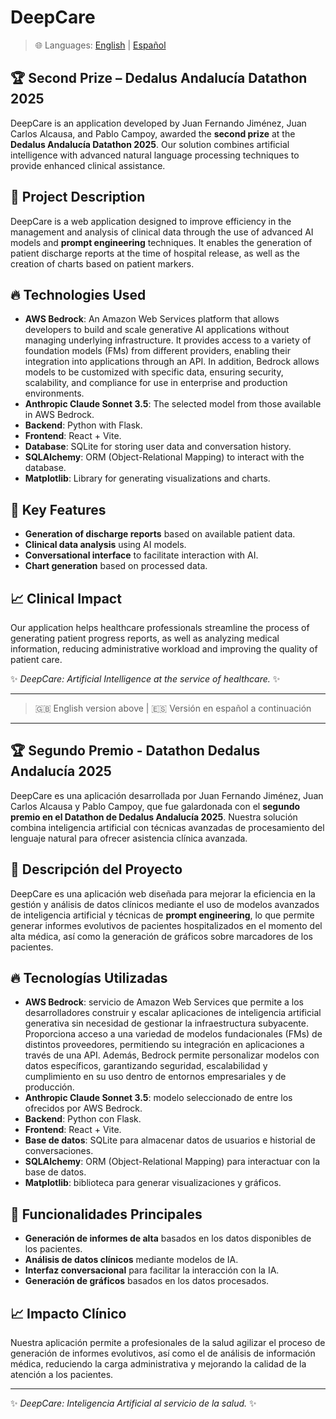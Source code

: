 # DeepCare

> 🌐 Languages: [English](#-second-prize--dedalus-andalucía-datathon-2025) | [Español](#-segundo-premio---datathon-dedalus-andalucía-2025)


## 🏆 Second Prize – Dedalus Andalucía Datathon 2025
DeepCare is an application developed by Juan Fernando Jiménez, Juan Carlos Alcausa, and Pablo Campoy, awarded the **second prize** at the **Dedalus Andalucía Datathon 2025**. Our solution combines artificial intelligence with advanced natural language processing techniques to provide enhanced clinical assistance.

## 📌 Project Description
DeepCare is a web application designed to improve efficiency in the management and analysis of clinical data through the use of advanced AI models and **prompt engineering** techniques. It enables the generation of patient discharge reports at the time of hospital release, as well as the creation of charts based on patient markers.

## 🔥 Technologies Used
- **AWS Bedrock**: An Amazon Web Services platform that allows developers to build and scale generative AI applications without managing underlying infrastructure. It provides access to a variety of foundation models (FMs) from different providers, enabling their integration into applications through an API. In addition, Bedrock allows models to be customized with specific data, ensuring security, scalability, and compliance for use in enterprise and production environments. 
- **Anthropic Claude Sonnet 3.5**: The selected model from those available in AWS Bedrock.  
- **Backend**: Python with Flask.  
- **Frontend**: React + Vite.  
- **Database**: SQLite for storing user data and conversation history.  
- **SQLAlchemy**: ORM (Object-Relational Mapping) to interact with the database.  
- **Matplotlib**: Library for generating visualizations and charts.  

## 🚀 Key Features
- **Generation of discharge reports** based on available patient data.  
- **Clinical data analysis** using AI models.  
- **Conversational interface** to facilitate interaction with AI.  
- **Chart generation** based on processed data.  

## 📈 Clinical Impact
Our application helps healthcare professionals streamline the process of generating patient progress reports, as well as analyzing medical information, reducing administrative workload and improving the quality of patient care.  


✨ *DeepCare: Artificial Intelligence at the service of healthcare.* ✨

---
> 🇬🇧 English version above | 🇪🇸 Versión en español a continuación
---


## 🏆 Segundo Premio - Datathon Dedalus Andalucía 2025
DeepCare es una aplicación desarrollada por Juan Fernando Jiménez, Juan Carlos Alcausa y Pablo Campoy, que fue galardonada con el **segundo premio en el Datathon de Dedalus Andalucía 2025**.
Nuestra solución combina inteligencia artificial con técnicas avanzadas de procesamiento del lenguaje natural para ofrecer asistencia clínica avanzada.

## 📌 Descripción del Proyecto
DeepCare es una aplicación web diseñada para mejorar la eficiencia en la gestión y análisis de datos clínicos mediante el uso de modelos avanzados de inteligencia artificial y 
técnicas de **prompt engineering**, lo que permite generar informes evolutivos de pacientes hospitalizados en el momento del alta médica,
así como la generación de gráficos sobre marcadores de los pacientes.

## 🔥 Tecnologías Utilizadas
- **AWS Bedrock**: servicio de Amazon Web Services que permite a los desarrolladores construir
y escalar aplicaciones de inteligencia artificial generativa sin necesidad de gestionar la infraestructura subyacente.
Proporciona acceso a una variedad de modelos fundacionales (FMs) de distintos proveedores, permitiendo su integración en aplicaciones a través de una API.
Además, Bedrock permite personalizar modelos con datos específicos, garantizando seguridad, escalabilidad y cumplimiento en su uso dentro de entornos empresariales y de producción.
- **Anthropic Claude Sonnet 3.5**: modelo seleccionado de entre los ofrecidos por AWS Bedrock.
- **Backend**: Python con Flask.
- **Frontend**: React + Vite.
- **Base de datos**: SQLite para almacenar datos de usuarios e historial de conversaciones.
- **SQLAlchemy**: ORM (Object-Relational Mapping) para interactuar con la base de datos.
- **Matplotlib**: biblioteca para generar visualizaciones y gráficos.

## 🚀 Funcionalidades Principales
- **Generación de informes de alta** basados en los datos disponibles de los pacientes.
- **Análisis de datos clínicos** mediante modelos de IA.
- **Interfaz conversacional** para facilitar la interacción con la IA.
- **Generación de gráficos** basados en los datos procesados.

## 📈 Impacto Clínico
Nuestra aplicación permite a profesionales de la salud agilizar el proceso de generación de informes evolutivos, así como el
de análisis de información médica, reduciendo la carga administrativa y mejorando la calidad de la atención a los pacientes.


---
✨ *DeepCare: Inteligencia Artificial al servicio de la salud.* ✨

